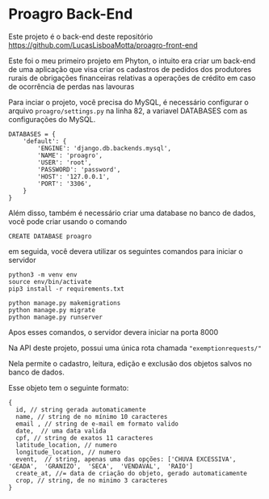 # Proagro Back-End


Este projeto é o back-end deste repositório https://github.com/LucasLisboaMotta/proagro-front-end


Este foi o meu primeiro projeto em Phyton, o intuito era criar um back-end de uma aplicação que visa  criar os cadastros de pedidos dos produtores rurais de obrigações financeiras relativas a operações de crédito em caso de  ocorrência de perdas nas lavouras

Para inciar o projeto, você precisa do MySQL, é necessário configurar o arquivo `proagro/settings.py` na linha 82, a variavel DATABASES com as configurações do MySQL. 
```
DATABASES = {
    'default': {
        'ENGINE': 'django.db.backends.mysql',
        'NAME': 'proagro',
        'USER': 'root',
        'PASSWORD': 'password',
        'HOST': '127.0.0.1',
        'PORT': '3306',
    }
}
```
Além disso, também é necessário criar uma database no banco de dados, você pode criar usando o comando
```
CREATE DATABASE proagro
```
em seguida, você  devera utilizar os  seguintes comandos para iniciar o servidor
```
python3 -m venv env
source env/bin/activate 
pip3 install -r requirements.txt

python manage.py makemigrations
python manage.py migrate
python manage.py runserver
```
Apos esses comandos, o servidor devera iniciar na porta 8000

Na API deste projeto, possui uma única rota chamada `"exemptionrequests/"`

Nela permite o cadastro, leitura, edição e exclusão dos objetos salvos no banco de dados.

Esse objeto tem o seguinte formato:
```
{
  id, // string gerada automaticamente
  name, // string de no mínimo 10 caracteres
  email , // string de e-mail em formato valido
  date,  // uma data valida
  cpf, // string de exatos 11 caracteres
  latitude_location, // numero
  longitude_location, // numero
  event,  // string, apenas uma das opções: ['CHUVA EXCESSIVA',  'GEADA',  'GRANIZO',  'SECA',  'VENDAVAL',  'RAIO']
  create_at, //= data de criação do objeto, gerado automaticamente
  crop, // string, de no minimo 3 caracteres
}
```
